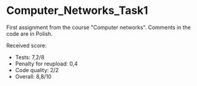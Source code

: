 # Computer_Networks_Task1
First assignment from the course "Computer networks". Comments in the code are in Polish. 

Received score: 
* Tests: 7,2/8
* Penalty for reupload: 0,4
* Code quality: 2/2
* Overall: 8,8/10
